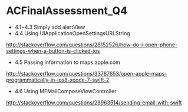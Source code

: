 # ACFinalAssessment_Q4
- 4.1~4.3 Simply add alertView
- 4.4 Using UIApplicationOpenSettingsURLString

http://stackoverflow.com/questions/28152526/how-do-i-open-phone-settings-when-a-button-is-clicked-ios

- 4.5 Passing information to maps.apple.com

http://stackoverflow.com/questions/33787653/open-apple-maps-programmatically-in-ios8-xcode-7-swift-2

- 4.6 Using MFMailComposeViewController

http://stackoverflow.com/questions/28963514/sending-email-with-swift
